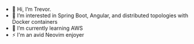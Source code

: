 - 👋 Hi, I’m Trevor.
- 👀 I’m interested in Spring Boot, Angular, and distributed topologies with Docker containers
- 🌱 I’m currently learning AWS
- ⚡️ I'm an avid Neovim enjoyer
